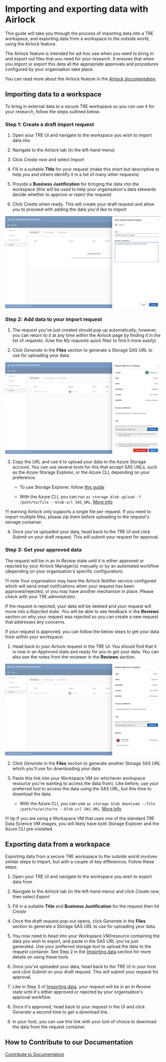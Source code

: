 
# Importing and exporting data with Airlock

This guide will take you through the process of importing data into a TRE workspace, and exporting data from a workspace to the outside world, using the Airlock feature.

The Airlock feature is intended for ad-hoc use when you need to bring in and export out files that you need for your research. It ensures that when you import or export this data all the appropriate approvals and procedures configured by your organisation take place.

You can read more about the Airlock feature in the [Airlock documentation](../../azure-tre-overview/airlock.md).

## Importing data to a workspace

To bring in external data to a secure TRE workspace so you can use it for your research, follow the steps outlined below.

### Step 1: Create a draft import request

1. Open your TRE UI and navigate to the workspace you wish to import data into

1. Navigate to the Airlock tab (in the left-hand menu)

1. Click *Create new* and select *Import*

1. Fill in a suitable **Title** for your request (make this short but descriptive to help you and others identify it in a list of many other requests)

1. Provide a **Business Justification** for bringing the data into the workspace (this will be used to help your organisation's data stewards decide whether to approve or reject the request)

1. Click *Create* when ready. This will create your draft request and allow you to proceed with adding the data you'd like to import


[![Create draft request](../../assets/create-draft-request.png)](../../assets/create-draft-request.png)


### Step 2: Add data to your import request

1. The request you've just created should pop up automatically; however, you can return to it at any time within the Airlock page by finding it in the list of requests. (Use the *My requests* quick filter to find it more easily)

2. Click *Generate* in the **Files** section to generate a Storage SAS URL to use for uploading your data.

[![Get storage link](../../assets/get-request-storage-link.png)](../../assets/get-request-storage-link.png)

3. Copy the URL and use it to upload your data to the Azure Storage account. You can use several tools for this that accept SAS URLs, such as the Azure Storage Explorer, or the Azure CLI, depending on your preference.

    - To use Storage Explorer, follow [this guide](https://learn.microsoft.com/en-us/azure/vs-azure-tools-storage-manage-with-storage-explorer?tabs=macos)

    - With the Azure CLI, you can run `az storage blob upload -f /path/to/file --blob-url SAS_URL`. [More info](https://learn.microsoft.com/en-us/cli/azure/storage/blob?view=azure-cli-latest#az-storage-blob-upload)

!!! warning
    Airlock only supports a single file per request. If you need to import multiple files, please zip them before uploading to the request's storage container.

4. Once you've uploaded your data, head back to the TRE UI and click *Submit* on your draft request. This will submit your request for approval.

### Step 3: Get your approved data

The request will be in an *In Review* state until it is either approved or rejected by your Airlock Manager(s) manually or by an automated workflow (depending on your organisation's specific configuration).

!!! note
    Your organisation may have the Airlock Notifier service configured which will send email notifications when your request has been approved/rejected, or you may have another mechanism in place. Please check with your TRE administrator.

If the request is rejected, your data will be deleted and your request will move into a *Rejected* state. You will be able to see feedback in the **Reviews** section on why your request was rejected so you can create a new request that addresses any concerns.

If your request is approved, you can follow the below steps to get your data from within your workspace:

1. Head back to your Airlock request in the TRE UI. You should find that it is now in an *Approved* state and ready for you to get your data. You can also see the notes from the reviewer in the **Reviews** section.

[![Get download link](../../assets/get-request-download-link.png)](../../assets/get-request-download-link.png)

2. Click *Generate* in the **Files** section to generate another Storage SAS URL which you'll use for downloading your data.

3. Paste this link into your Workspace VM (or whichever workspace resource you're wanting to access the data from). Like before, use your preferred tool to access the data using the SAS URL, but this time to download the data.

    - With the Azure CLI, you can use `az storage blob download --file /path/to/write/to --blob-url SAS_URL`. [More info](https://docs.microsoft.com/en-us/cli/azure/storage/blob?view=azure-cli-latest#az-storage-blob-download)

!!! tip
    If you are using a Workspace VM that uses one of the standard TRE Data Science VM images, you will likely have both Storage Explorer and the Azure CLI pre-installed.

## Exporting data from a workspace

Exporting data from a secure TRE workspace to the outside world involves similar steps to Import, but with a couple of key differences. Follow these steps:

1. Open your TRE UI and navigate to the workspace you wish to export data from

2. Navigate to the Airlock tab (in the left-hand menu) and click *Create new*, then select *Export*

3. Fill in a suitable **Title** and **Business Justification** for the request then hit *Create*

4. Once the draft request pop-out opens, click *Generate* in the **Files** section to generate a Storage SAS URL to use for uploading your data.

5. You now need to head into your Workspace VM/resource containing the data you wish to export, and paste in the SAS URL you've just generated. Use your preferred storage tool to upload the data to the request container. See Step 2 in the [Importing data](#importing-data-to-a-workspace) section for more details on using these tools

6. Once you've uploaded your data, head back to the TRE UI in your host and click *Submit* on your draft request. This will submit your request for approval.

7. Like in Step 3 of [Importing data](#importing-data-to-a-workspace), your request will be in an *In Review* state until it's either approved or rejected by your organisation's approval workflow.

8. Once it's approved, head back to your request in the UI and click *Generate* a second time to get a download link.

9. In your host, you can use this link with your tool of choice to download the data from the request container.

## How to Contribute to our Documentation
[Contribute to Documentation](https://microsoft.github.io/AzureTRE/coming-soon/)
